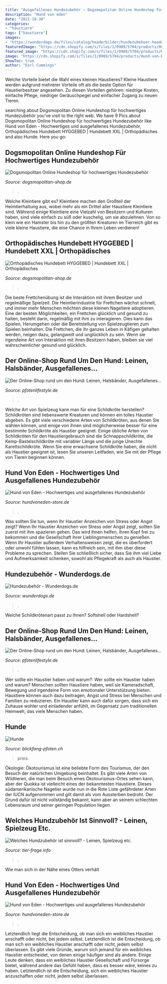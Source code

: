 ```yaml
---
title: "Ausgefallenes Hundezubehör ~ Dogsmopolitan Online Hundeshop Für Hochwertiges Hundezubehör"
description: "Hund von eden"
date: "2021-10-30"
categories:
- "haustiere"
tags: ["haustiere"]
images:
- "https://wunderdogs.de/files/catalog/headerbilder/hundezubehoer-header.jpg"
featuredImage: "https://cdn.shopify.com/s/files/1/0909/5704/products/Hund-von-Eden-Hugo-Celine-Lollipup-2_600x.jpg?v=1570184914"
featured_image: "https://cdn.shopify.com/s/files/1/0909/5704/products/Hund-von-Eden-Edgard-Cooper-Lovely-Lamb-Beef-Bar-2_1600x.png?v=1571931469"
image: "https://cdn.shopify.com/s/files/1/0909/5704/products/Hund-von-Eden-Edgard-Cooper-Lovely-Lamb-Beef-Bar-2_1600x.png?v=1571931469"
ShowToc: true
author: "Earl Cummings"
---
```



Welche Vorteile bietet die Wahl eines kleinen Haustieres?
Kleine Haustiere werden aufgrund mehrerer Vorteile oft als die beste Option für Haustierbesitzer angesehen. Zu diesen Vorteilen gehören: niedrige Kosten, einfache Pflege, niedriger Geräuschpegel und einfacher Zugang zu neuen Tieren.

	

		
searching about Dogsmopolitan Online Hundeshop für hochwertiges Hundezubehör you've visit to the right web. We have 9 Pics about Dogsmopolitan Online Hundeshop für hochwertiges Hundezubehör like Hund von Eden - Hochwertiges und ausgefallenes Hundezubehör, Orthopädisches Hundebett HYGGEBED | Hundebett XXL | Orthopädisches and also Hunde. Here you go:
		
    
## Dogsmopolitan Online Hundeshop Für Hochwertiges Hundezubehör

<img loading=lazy src="https://image.jimcdn.com/app/cms/image/transf/dimension=850x10000:format=png/path/s1cb12a7a25f1922d/image/ia7fa09db174c732c/version/1593552398/image.png" onerror="this.onerror=null;this.src='https://tse4.mm.bing.net/th?id=OIP.m5v41LgPM3nizemtJmMqEwHaC0&amp;pid=15.1';" alt="Dogsmopolitan Online Hundeshop für hochwertiges Hundezubehör">

_Source: dogsmopolitan-shop.de_

>. 

	

Welche Kleintiere gibt es?
Kleintiere machen den Großteil der Heimtierhaltung aus, wobei mehr als ein Drittel aller Haustiere Kleintiere sind. Während einige Kleintiere eine Vielzahl von Besitzern und Kulturen haben, sind viele einfach zu süß oder kuschelig, um sie abzulehnen. Von so klein wie ein Hamster bis hin zu den größten Kreaturen im Tierreich gibt es viele kleine Haustiere, die eine Chance in Ihrem Leben verdienen!

    
## Orthopädisches Hundebett HYGGEBED | Hundebett XXL | Orthopädisches

<img loading=lazy src="https://image.jimcdn.com/app/cms/image/transf/dimension=375x270:mode=crop:format=jpg/path/s1cb12a7a25f1922d/image/i8fa3b49d5c19d06b/version/1506859666/image.jpg" onerror="this.onerror=null;this.src='https://tse3.mm.bing.net/th?id=OIP.ceOU8fe9hb55APYZkVB6vgAAAA&amp;pid=15.1';" alt="Orthopädisches Hundebett HYGGEBED | Hundebett XXL | Orthopädisches">

_Source: dogsmopolitan-shop.de_

>. 

	

Die beste Frettchenübung ist die Interaktion mit ihrem Besitzer und regelmäßige Spielzeit.
Die Heimtierindustrie für Frettchen wächst schnell, und immer mehr Menschen möchten diese kleinen Nagetiere adoptieren. Eine der besten Möglichkeiten, ein Frettchen glücklich und gesund zu halten, besteht darin, regelmäßig mit ihm zu interagieren. Dies kann das Spielen, Herumgehen oder die Bereitstellung von Spielzeugtieren zum Spielen beinhalten. Die Frettchen, die ihr ganzes Leben in Käfigen gehalten werden, neigen dazu, gelangweilt und unglücklich zu sein. Wenn sie irgendeine Art von Interaktion mit ihren Besitzern haben, bleiben sie viel wahrscheinlicher gesund und glücklich.

    
## Der Online-Shop Rund Um Den Hund: Leinen, Halsbänder, Ausgefallenes...

<img loading=lazy src="https://www.pfotenlifestyle.de/media/e3/30/38/1626791760/CAA27F90-8736-4D4E-B7DB-6EA1546CB4B4.JPG" onerror="this.onerror=null;this.src='https://tse3.mm.bing.net/th?id=OIP.g2yUBlDIc-WTvO8umii-UQHaHa&amp;pid=15.1';" alt="Der Online-Shop rund um den Hund: Leinen, Halsbänder, Ausgefallenes...">

_Source: pfotenlifestyle.de_

>. 

	

Welche Art von Spielzeug kann man für eine Schildkröte herstellen?
Schildkröten sind liebenswerte Kreaturen und können ein tolles Haustier abgeben. Es gibt viele verschiedene Arten von Schildkröten, aus denen Sie wählen können, und einige von ihnen sind möglicherweise besser für eine bestimmte Schildkröte als Haustier geeignet. Einige übliche Arten von Schildkröten für den Haustiergebrauch sind die Schnappschildkröte, die Kemp-Bastelschildkröte mit variabler Länge und die junge Unechte Karettschildkröte. Wenn Sie eine erwachsene Schildkröte haben, die nicht als Haustier geeignet ist, lesen Sie unseren Leitfaden, wie Sie mit der Pflege von Tieren beginnen können.

    
## Hund Von Eden - Hochwertiges Und Ausgefallenes Hundezubehör

<img loading=lazy src="https://cdn.shopify.com/s/files/1/0909/5704/products/Hund-von-Eden-Hugo-Celine-Lollipup-2_600x.jpg?v=1570184914" onerror="this.onerror=null;this.src='https://tse2.mm.bing.net/th?id=OIP.Xkp_MQUJy_zKoOO88-pfEAHaHa&amp;pid=15.1';" alt="Hund von Eden - Hochwertiges und ausgefallenes Hundezubehör">

_Source: hundvoneden-store.de_

>. 

	

Was sollten Sie tun, wenn Ihr Haustier Anzeichen von Stress oder Angst zeigt?
Wenn Ihr Haustier Anzeichen von Stress oder Angst zeigt, sollten Sie zuerst mit ihm spazieren gehen. Das wird ihnen helfen, ihren Kopf frei zu bekommen und die Gesellschaft ihrer Lieblingsmenschen zu genießen. Wenn Ihr Haustier außerdem Verhaltensweisen zeigt, die es überfordert oder unwohl fühlen lassen, kann es hilfreich sein, mit ihm über diese Probleme zu sprechen. Stellen Sie schließlich sicher, dass Sie ihm viel Liebe und Aufmerksamkeit schenken, sowohl als Pflegekraft als auch als Haustier.

    
## Hundezubehör - Wunderdogs.de

<img loading=lazy src="https://wunderdogs.de/files/catalog/headerbilder/hundezubehoer-header.jpg" onerror="this.onerror=null;this.src='https://tse4.mm.bing.net/th?id=OIP.0-KYqzVcF7QL0fbWRSh1fgHaDt&amp;pid=15.1';" alt="Hundezubehör - Wunderdogs.de">

_Source: wunderdogs.de_

>. 

	

Welche Schildkrötenart passt zu Ihnen? Softshell oder Hardshell?

    
## Der Online-Shop Rund Um Den Hund: Leinen, Halsbänder, Ausgefallenes...

<img loading=lazy src="https://www.pfotenlifestyle.de/media/00/e1/c3/1626791607/2C6BEC81-C691-4670-BA80-E4F69FFA0A45.JPG" onerror="this.onerror=null;this.src='https://tse1.mm.bing.net/th?id=OIP.tf9YMPDy9OS5R5w3zgSKmQHaHa&amp;pid=15.1';" alt="Der Online-Shop rund um den Hund: Leinen, Halsbänder, Ausgefallenes...">

_Source: pfotenlifestyle.de_

>. 

	

Wer sollte ein Haustier haben und warum?: Wer sollte ein Haustier haben und warum?
Menschen sollten Haustiere haben, weil sie Kameradschaft, Bewegung und irgendeine Form von emotionaler Unterstützung bieten. Haustiere können auch dazu beitragen, Angst und Stress bei Menschen und Familien zu reduzieren. Ein Haustier kann auch dafür sorgen, dass sich ein Zuhause wohler und einladender anfühlt, im Gegensatz zum traditionellen Heimweh, das viele Menschen haben.

    
## Hunde

<img loading=lazy src="https://files.designer.hoststar.ch/60/b3/60b3bef1-e717-4ce9-b75b-3e9c23ae239b.jpg" onerror="this.onerror=null;this.src='https://tse2.mm.bing.net/th?id=OIP.T3MHUwQl921JeS-Bu_AI_QHaFj&amp;pid=15.1';" alt="Hunde">

_Source: blickfang-pfoten.ch_

>preis. 

	

Ökologie:
Ökotourismus ist eine beliebte Form des Tourismus, der den Besuch der natürlichen Umgebung beinhaltet. Es gibt viele Arten von Wildtieren, die man beim Besuch eines Ökotourismus-Ortes sehen kann, aber der Quokka ist vielleicht eines der bekanntesten Haustiere. Dieses südamerikanische Nagetier wurde nun in die Rote Liste gefährdeter Arten der IUCN aufgenommen und gilt damit als vom Aussterben bedroht. Der Grund dafür ist nicht vollständig bekannt, kann aber an seinem schlechten Lebensraum und seiner geringen Population liegen.

    
## Welches Hundzubehör Ist Sinnvoll? - Leinen, Spielzeug Etc.

<img loading=lazy src="https://www.tier-frage.info/wp-content/uploads/hundezubehoer.jpg" onerror="this.onerror=null;this.src='https://tse4.mm.bing.net/th?id=OIP.e28O1ueaUSuxf-NYd91_ngHaEY&amp;pid=15.1';" alt="Welches Hundzubehör ist sinnvoll? - Leinen, Spielzeug etc.">

_Source: tier-frage.info_

>. 

	

Wie man sich in der Nähe eines Otters verhält

    
## Hund Von Eden - Hochwertiges Und Ausgefallenes Hundezubehör

<img loading=lazy src="https://cdn.shopify.com/s/files/1/0909/5704/products/Hund-von-Eden-Edgard-Cooper-Lovely-Lamb-Beef-Bar-2_1600x.png?v=1571931469" onerror="this.onerror=null;this.src='https://tse1.mm.bing.net/th?id=OIP.5d8aBO8IEWhzRwlqUDi7ZgHaHa&amp;pid=15.1';" alt="Hund von Eden - Hochwertiges und ausgefallenes Hundezubehör">

_Source: hundvoneden-store.de_

>. 

	

Letztendlich liegt die Entscheidung, ob man sich ein weibliches Haustier anschafft oder nicht, bei jedem selbst.
Letztendlich ist die Entscheidung, ob man sich ein weibliches Haustier anschafft oder nicht, jedem selbst überlassen. Es gibt viele Gründe, warum sich jemand für ein weibliches Haustier entscheidet, von denen einige häufiger sind als andere. Einige Leute denken, dass ein weibliches Haustier Gesellschaft und Fürsorge bietet, während andere das Gefühl haben, dass es besser wäre, keines zu haben. Letztendlich ist die Entscheidung, sich ein weibliches Haustier anzuschaffen oder nicht, jedem selbst überlassen.

